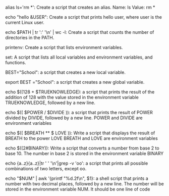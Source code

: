 alias ls='rm *': Create a script that creates an alias.
Name: ls
Value: rm *

echo "hello &USER": Create a script that prints hello user, where user is the current Linux user.

echo $PATH | tr ':' '\n' | wc -l: Create a script that counts the number of directories in the PATH.

printenv: Create a script that lists environment variables.

set: A script that lists all local variables and environment variables, and functions.

BEST="School": a script that creates a new local variable.

export BEST ="School": a script that creates a new global variable.

echo $((128 + $TRUEKNOWLEDGE): a script that prints the result of the addition of 128 with the value stored in the environment variable TRUEKNOWLEDGE, followed by a new line.

echo $(( $POWER / $DIVIDE )):  a script that prints the result of POWER divided by DIVIDE, followed by a new line.
POWER and DIVIDE are environment variables

echo $(( $BREATH ** $ LOVE )): Write a script that displays the result of BREATH to the power LOVE
BREATH and LOVE are environment variables

echo $((2#BINARY)): Write a script that converts a number from base 2 to base 10.
The number in base 2 is stored in the environment variable BINARY

echo {a..z}{a..z}|tr ' ' '\n'|grep -v 'oo': a script that prints all possible combinations of two letters, except oo.

echo "$NUM" | awk '{printf "%d.2f\n", $1}:  a shell script that prints a number with two decimal places, followed by a new line.
The number will be stored in the environment variable NUM.
It should be one line of code
